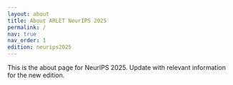 ```yaml
---
layout: about
title: About ARLET NeurIPS 2025
permalink: /
nav: true
nav_order: 1
edition: neurips2025
---
```


This is the about page for NeurIPS 2025. Update with relevant information for the new edition. 